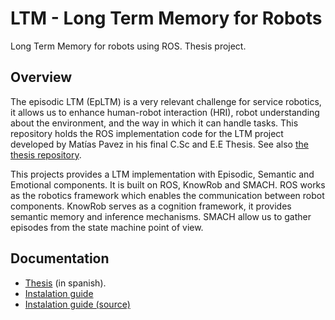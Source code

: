 # LTM - Long Term Memory for Robots

Long Term Memory for robots using ROS. Thesis project.

## Overview

The episodic LTM (EpLTM) is a very relevant challenge for service robotics, it allows us to enhance human-robot interaction (HRI), robot understanding about the environment, and the way in which it can handle tasks. This repository holds the ROS implementation code for the LTM project developed by Matías Pavez in his final C.Sc and E.E Thesis. See also [the thesis repository](https://github.com/mpavezb/memoria).


This projects provides a LTM implementation with Episodic, Semantic and Emotional components. It is built on ROS, KnowRob and SMACH. ROS works as the robotics framework which enables the communication between robot components. KnowRob serves as a cognition framework, it provides semantic memory and inference mechanisms. SMACH allow us to gather episodes from the state machine point of view. 


## Documentation

- [Thesis](https://github.com/mpavezb/memoria) (in spanish).
- [Instalation guide](doc/installation.md)
- [Instalation guide (source)](doc/installation_source.md)